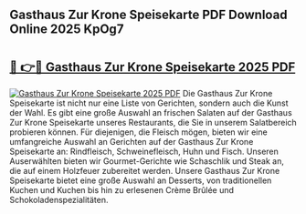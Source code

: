 ## Gasthaus Zur Krone Speisekarte PDF Download Online 2025 KpOg7

# <h2><a href="http://gcbrfty.nevu.top/?p=Gasthaus+Zur+Krone+Speisekarte">🔗 👉🔴 Gasthaus Zur Krone Speisekarte 2025 PDF</a></h2>

[![Gasthaus Zur Krone Speisekarte 2025 PDF](https://i.imgur.com/dBaPXMq.png)](http://gcbrfty.nevu.top/?p=Gasthaus+Zur+Krone+Speisekarte)
Die Gasthaus Zur Krone Speisekarte ist nicht nur eine Liste von Gerichten, sondern auch die Kunst der Wahl. Es gibt eine große Auswahl an frischen Salaten auf der Gasthaus Zur Krone Speisekarte unseres Restaurants, die Sie in unserem Salatbereich probieren können. Für diejenigen, die Fleisch mögen, bieten wir eine umfangreiche Auswahl an Gerichten auf der Gasthaus Zur Krone Speisekarte an: Rindfleisch, Schweinefleisch, Huhn und Fisch. Unseren Auserwählten bieten wir Gourmet-Gerichte wie Schaschlik und Steak an, die auf einem Holzfeuer zubereitet werden. Unsere Gasthaus Zur Krone Speisekarte bietet eine große Auswahl an Desserts, von traditionellen Kuchen und Kuchen bis hin zu erlesenen Crème Brûlée und Schokoladenspezialitäten.
